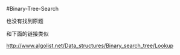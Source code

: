 #Binary-Tree-Search

也没有找到原题

和下面的链接类似

http://www.algolist.net/Data_structures/Binary_search_tree/Lookup
